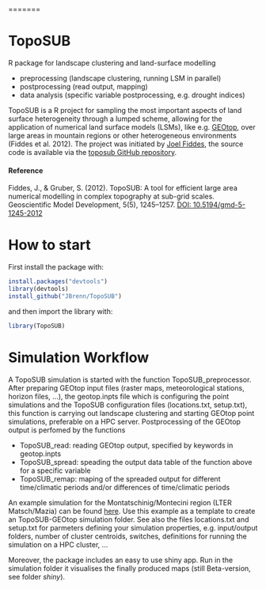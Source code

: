 
=======
# TopoSUB
R package for landscape clustering and land-surface modelling
* preprocessing (landscape clustering, running LSM in parallel)
* postprocessing (read output, mapping)
* data analysis (specific variable postprocessing, e.g. drought indices)

TopoSUB is a R project for sampling the most important  aspects of land surface heterogeneity through a lumped scheme, allowing for the application of numerical land surface models (LSMs), like e.g. [GEOtop](https://github.com/geotopmodel), over large areas in mountain regions or other heterogeneous environments (Fiddes et al. 2012). The project was initiated by [Joel Fiddes](http://www.wsl.ch/info/mitarbeitende/suche/index_EN/?search_name=Joel%20Caduff-Fiddes), the source code is available via the [toposub GitHub repository](https://github.com/joelfiddes/toposub).

#### Reference
Fiddes, J., & Gruber, S. (2012). TopoSUB: A tool for efficient large area numerical modelling in complex topography at sub-grid scales. Geoscientific Model Development, 5(5), 1245–1257. [DOI: 10.5194/gmd-5-1245-2012](http://doi.org/10.5194/gmd-5-1245-2012)

# How to start

First install the package with:

```R
install.packages("devtools")
library(devtools)
install_github("JBrenn/TopoSUB")
```

and then import the library with:

```R
library(TopoSUB)
```

# Simulation Workflow

A TopoSUB simulation is started with the function TopoSUB_preprocessor. After preparing GEOtop input files (raster maps, meteorological stations, horizon files, ...), the geotop.inpts file which is configuring the point simulations and the TopoSUB configuration files (locations.txt, setup.txt), this function is carrying out landscape clustering and starting GEOtop point simulations, preferable on a HPC server. Postprocessing of the GEOtop output is perfomed by the functions

* TopoSUB_read: reading GEOtop output, specified by keywords in geotop.inpts
* TopoSUB_spread: speading the output data table of the function above for a specific variable
* TopoSUB_remap: maping of the spreaded output for different time/climatic periods and/or differences of time/climatic periods

An example simulation for the Montatschinig/Montecini region (LTER Matsch/Mazia) can be found [here](). Use this example as a template to create an TopoSUB-GEOtop simulation folder. See also the files locations.txt and setup.txt for parmeters defining your simulation properties, e.g. input/output folders, number of cluster centroids, switches, definitions for running the simulation on a HPC cluster, ...

Moreover, the package includes an easy to use shiny app. Run in the simulation folder it visualises the finally produced maps (still Beta-version, see folder _shiny_).

